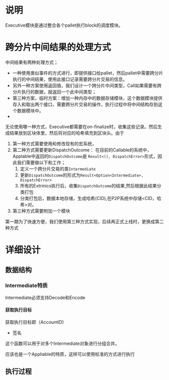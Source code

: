 # 说明
Executive模块是通过整合各个pallet执行block的调度模块。

# 跨分片中间结果的处理方式
中间结果有两种处理方式；
* 一种使用类似事件的方式进行，即提供接口给pallet，然后pallet中需要跨分片执行的中间结果，使用此接口记录需要跨分片交易的信息。  
* 另外一种方案使用返回值，我们设计一个跨分片中间类型，Call如果需要有跨分片执行的数据，就返回一个此中间类型； 
* 第三种方案，临时方案：增加一种内存中的数据存储模块，这个数据模块提供存入和取出两个接口，需要跨分片交易的操作，执行过程中将中间结构存到这个数据模块中。
* 
无论使用哪一种方式，Executive都需要在on-finalize时，收集这些记录。然后生成结果放到区块体里，然后将对应的哈希填充到区块头。由于
1. 第一种方式需要使用和修改现有的宏系统，
2. 第二种方式需要更新DispatchOutcome： 
    在目前的Callable的系统中，Applable中返回的`DispatchOutcome`是 `Result<(), DispatchError>`形式，因此我们需要做以下和工作；
    1. 定义一个跨分片交易的类`Intermediate`
    2. 更新`DispatchOutcome`的形式为`Result<Option<Intermediate>, DispatchError>`
    1. 所有的Extrinics执行后，收集`DispatchOutcome`的结果,然后根据此结果分类打包
    2. 分类打包后，数据本地存储，生成哈希(CID),在P2P系统中存储<CID，哈希>对。
3. 第三种方式需要附加一个模块
   
第一期为了快速方便，我们使用第三种方式实现，后续再正式上线时，更换成第二种方式

# 详细设计

## 数据结构
### Intermediate特质
Intermediate必须支持Decode和Encode
#### 获取执行目标
获取执行目标即（AccountID)
* 签名

这个函数可以用于对多个Intermediate对象进行分组合并。

应该也是一个Appliable的特质，这样可以使用标准的方式进行执行

## 执行过程
